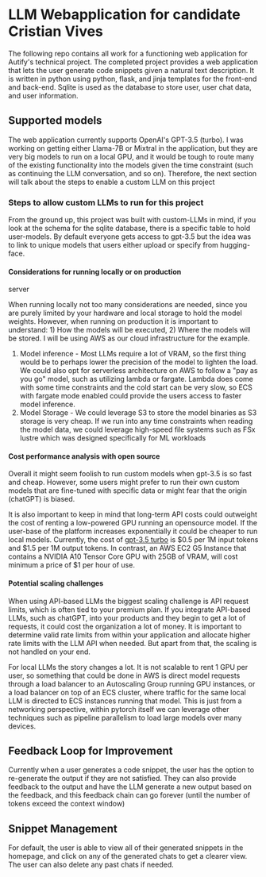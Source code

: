 # LLM Webapplication for candidate Cristian Vives

The following repo contains all work for a functioning web
application for Autify's technical project. The completed
project provides a web application that lets the user
generate code snippets given a natural text description. It
is written in python using python, flask, and jinja
templates for the front-end and back-end. Sqlite is used as
the database to store user, user chat data, and user
information.

## Supported models

The web application currently supports OpenAI's GPT-3.5
(turbo). I was working on getting either Llama-7B or Mixtral
in the application, but they are very big models to run on a
local GPU, and it would be tough to route many of the
existing functionality into the models given the time
constraint (such as continuing the LLM conversation, and so
on). Therefore, the next section will talk about the steps
to enable a custom LLM on this project

### Steps to allow custom LLMs to run for this project

From the ground up, this project was built with custom-LLMs
in mind, if you look at the schema for the sqlite database,
there is a specific table to hold user-models. By default
everyone gets access to gpt-3.5 but the idea was to link to
unique models that users either upload or specify from
hugging-face.

#### Considerations for running locally or on production
server

When running locally not too many considerations are needed,
since you are purely limited by your hardware and local
storage to hold the model weights. However, when running on
production it is important to understand: 1) How the models
will be executed, 2) Where the models will be stored. I will
be using AWS as our cloud infrastructure for the example.

1. Model inference - Most LLMs require a lot of VRAM, so the
   first thing would be to perhaps lower the precision of
   the model to lighten the load. We could also opt for
   serverless architecture on AWS to follow a "pay as you
   go" model, such as utilizing lambda or fargate. Lambda
   does come with some time constraints and the cold start
   can be very slow, so ECS with fargate mode enabled could
   provide the users access to faster model inference.
2. Model Storage - We could leverage S3 to store the model
   binaries as S3 storage is very cheap. If we run into any
   time constraints when reading the model data, we could
   leverage high-speed file systems such as FSx lustre which
   was designed specifically for ML workloads

#### Cost performance analysis with open source

Overall it might seem foolish to run custom models when
gpt-3.5 is so fast and cheap. However, some users might
prefer to run their own custom models that are fine-tuned
with specific data or might fear that the origin (chatGPT)
is biased.

It is also important to keep in mind that long-term API
costs could outweight the cost of renting a low-powered GPU
running an opensource model. If the user-base of the
platform increases exponentially it could be cheaper to run
local models. Currently, the cost of [gpt-3.5
turbo](https://openai.com/pricing) is $0.5 per 1M input
tokens and $1.5 per 1M output tokens. In contrast, an AWS
EC2 G5 Instance that contains a NVIDIA A10 Tensor Core GPU
with 25GB of VRAM, will cost minimum a price of $1 per hour
of use.

#### Potential scaling challenges

When using API-based LLMs the biggest scaling challenge is
API request limits, which is often tied to your premium
plan. If you integrate API-based LLMs, such as chatGPT, into
your products and they begin to get a lot of requests, it
could cost the organization a lot of money. It is important
to determine valid rate limits from within your application
and allocate higher rate limits with the LLM API when
needed. But apart from that, the scaling is not handled on
your end.

For local LLMs the story changes a lot. It is not scalable
to rent 1 GPU per user, so something that could be done in
AWS is direct model requests through a load balancer to an
Autoscaling Group running GPU instances, or a load
balancer on top of an ECS cluster, where traffic for the
same local LLM is directed to ECS instances running that
model. This is just from a networking perspective, within
pytorch itself we can leverage other techniques such as
pipeline parallelism to load large models over many devices.

## Feedback Loop for Improvement

Currently when a user generates a code snippet, the user has
the option to re-generate the output if they are not
satisfied. They can also provide feedback to the output and
have the LLM generate a new output based on the feedback,
and this feedback chain can go forever (until the number of
tokens exceed the context window)


## Snippet Management

For default, the user is able to view all of their generated
snippets in the homepage, and click on any of the generated
chats to get a clearer view. The user can also delete any
past chats if needed.


